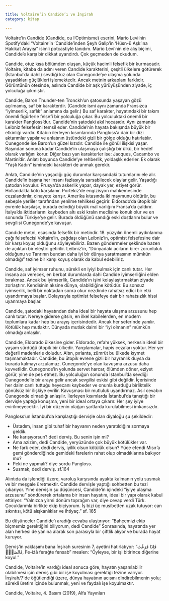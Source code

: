 ```yaml
---

title: Voltaire‘in Candide’ı ve İnşirah
category: kitap

---
```

Voltaire’in Candide (Candide, ou l’Optimisme) eserini, Mario Levi’nin Spotify’daki “Voltaire’in ‘Candide’inden Şeyh Galip’in ‘Hüsn-ü Aşk’ına Hakikat Arayışı” isimli potcastiyle tanıdım. Mario Levi’nin ele alış biçimi, Candide’e karşı bir dikkat uyandırdı. Çok geçmeden de okudum.

Candide, otuz kısa bölümden oluşan, küçük hacimli felsefik bir kurmacadır. Voltaire, kitaba da adını veren Candide karakterini, çeşitli ülkelere götürerek (İstanbul’da dahil) sevdiği kız olan Cunegonde’ye ulaşma yolunda yaşadıkları güçlükleri işlemektedir. Ancak metnin arkaplanı farklıdır. Görüntünün ötesinde, aslında Candide bir aşk yürüyüşünden ziyade, iç yolculuğa çıkmıştır.

Candide, Baron Thunder-ten Tronckh’un şatosunda yaşayan gözü açılmamış, saf bir karakterdir. (Candide ismi aynı zamanda Fransızca “iyimserlik, saflık” anlamına da gelir.) Bu saf karakter, hayatındaki bir takım önemli figürlerle felsefi bir yolculuğa çıkar. Bu yolculuktaki önemli bir karakter Pangloss’dur. Candide’nin şatodaki akıl hocasıdır. Aynı zamanda Leibniz felsefesini temsil eder. Candide’nin hayata bakışında büyük bir etkinliği vardır. Kitabın ilerleyen kısımlarında Pangloss’a dair bir dizi aktarımlar yapılır ve anlatının üstündeki gizli bir gölge olduğu hatırlatılır. Cunegonde ise Baron’un güzel kızıdır. Candide ile gönül ilişkisi yaşar. Başından sonuna kadar Candide’in ulaşmaya çalıştığı bir ülkü, bir hedef olarak varlığını korur. Diğer bazı yan karakterler ise: Jacques, Cacambo ve Martin’dir. Anlatı boyunca Candide’ye rehberlik, yoldaşlık ederler. Ek olarak “Yaşlı Kadın” ismindeki karakteri de anmak gerekir.

Anlatı, Candide’nin yaşadığı güç durumlar karşısındaki tutumlarını ele alır. Candide’in başına her insanı fazlasıyla sarsabilecek olaylar gelir. Yaşadığı şatodan kovulur. Prusya’da askerlik yapar, dayak yer, eziyet görür. Hollanda’da kötü karşılanır. Portekiz’de engizisyon mahkemesinde cezalandırılır, cinayete karışır. Amerika kıtasında iki maymunu öldürür, bu sebeple yerliler tarafından yenilme tehlikesi geçirir. Eldorado’da ütopik bir evrenle karşılaşır, burada edindiği büyük mal varlığını Fransa’da çaldırır. İtalya’da iktidarlarını kaybeden altı eski kralın meclisine konuk olur ve en sonunda Türkiye’ye gelir. Burada öldüğünü sandığı eski dostlarını bulur ve sevgilisi Cunegonde’ye kavuşur.

Candide metni, esasında felsefik bir metindir. 18. yüzyılın önemli aydınlanma çağı felsefecisi Voltaire’in, çağdaşı olan Leibniz’in, optimist felsefesine dair bir karşı koyuş olduğunu söyleyebiliriz. Bazen göndermeler şeklinde bazen de açıktan bir eleştiri getirilir. Leibniz’in, “Dünyadaki acıların birer zorunluluk olduğunu ve Tanrının bundan daha iyi bir dünya yaratmasının mümkün olmadığı” tezine bir karşı koyuş olarak da kabul edebiliriz.

Candide, saf iyimser ruhunu, sürekli en iyiyi bulmak için canlı tutar. Her insana acı verecek, en berbat durumlarda dahi Candide iyimserliğini elden bırakmaz. Ancak bu iyimserlik, Candide’ın işini kolaylaştırmaktan ziyade zorlaştırır. Kendisinin aksine dünya, olabildiğine kötüdür. Bu sonsuz iyimserlik, belli bir noktadan sonra okur nezdinde rahatsız edici bir etki uyandırmaya başlar. Dolayısıyla optimist felsefeye dair bir rahatsızlık hissi uyanmaya başlar.

Candide, şatodaki hayatından daha ideal bir hayata ulaşma arzusunu hep canlı tutar. Nereye giderse gitsin, en ilkel kabilelerden, en modern toplumlara kadar hep bu arayış içerisindedir. Ancak her seferinde yanılır. Kötülük hep mutlaktır. Dünyada mutlak daimi bir “iyi olmanın” mümkün olmadığı anlaşılır.

Candide, Eldorado ülkesine gider. Eldorado, refahı yüksek, herkesin ideal bir yaşam sürdüğü ütopik bir ülkedir. Yargılamalar, hapis cezaları yoktur. Her yer değerli madenlerle doludur. Altın, pırlanta, zümrüt bu ülkede kıymet taşımamaktadır. Candide, bu ütopik evrene gizli bir hayranlık duysa da burada kalmayı arzulamaz. Cunegonde’ye olan kavuşma arzusu daha kuvvetlidir. Cunegonde’in yolunda servet harcar, ölümden döner, eziyet görür, yine de pes etmez. Bu yolculuğun sonunda İstanbul’da sevdiği Cunegonde’le bir araya gelir ancak sevgilisi eskisi gibi değildir. İçerisinde her daim canlı tuttuğu heyecanı kaybeder ve onunla kurduğu birliktelik gönülsüz bir ilişkiye evrilir. Kavuşması bir mutluluk uyandırmaz. Asıl cevabın Cunegonde olmadığı anlaşılır. İlerleyen kısımlarda İstanbul’da tanıştığı bir dervişle yaptığı konuşma, yeni bir ideal ortaya çıkarır. Her şey iyiye evirilmeyecektir. İyi bir düzenin olağan şartlarda kurulabilmesi imkansızdır.

Pangloss’un İstanbul’da karşılaştığı dervişle olan diyaloğu şu şekildedir:

- Üstadım, insan gibi tuhaf bir hayvanın neden yaratıldığını sormaya geldik.
- Ne karışıyorsun? dedi derviş. Bu senin işin mi?
- Ama azizim, dedi Candide, yeryüzünde çok büyük kötülükler var.
- Ne fark eder, dedi derviş, iyilik olsun kötülük olsun? Yüce efendi Mısır’a gemi gönderdiğinde gemideki farelerin rahat olup olmadıklarına bakıyor mu?
- Peki ne yapmalı? diye sordu Pangloss.
- Susmak, dedi derviş. sf.164

Alıntıda da işlendiği üzere, varoluş karşısında ayakta kalmanın yolu susmak ve bir meşgale üretmektir. Candide dervişle yaptığı sohbetten bu tezi çıkarıyor. Yine dervişin şu düşüncesi, Candide’in içindeki “iyiye ulaşma arzusunu” söndürerek ortalama bir insan hayatını, ideal bir yapı olarak kabul ettiriyor: “Yalnızca yirmi dönüm toprağım var, diye cevap verdi Türk. Çocuklarımla birlikte ekip biçiyorum. İş bizi üç musibetten uzak tutuyor: can sıkıntısı, kötü alışkanlıklar ve ihtiyaç.” sf. 165

Bu düşünceler Candide’ı aradığı cevaba ulaştırıyor: “Bahçemizi ekip biçmemiz gerektiğini biliyorum, dedi Candide” Sonrasında, hayatında yer alan herkesi de yanına alarak son parasıyla bir çiftlik alıyor ve burada hayat kuruyor.

Derviş’in yaklaşımı bana İnşirah suresinin 7. ayetini hatırlatıyor: “فَاِذَا فَرَغْتَ فَانْصَبْۙ, Fe-iżâ feraġte fensab” mealen: “Öyleyse, bir işi bitirince diğerine koyul.”

Candide, Voltaire’in vardığı ideal sonuca göre, hayatın yaşanılabilir olabilmesi için derviş gibi bir işe koyulması gerektiği tezine varıyor. İnşirah/7'de öğütlendiği üzere, dünya hayatının acısını dindirebilmenin yolu; sürekli üretim içinde bulunmak, yeni ve faydalı işe koyulmaktır.

Candide, Voltaire, 4. Basım (2019), Alfa Yayınları
